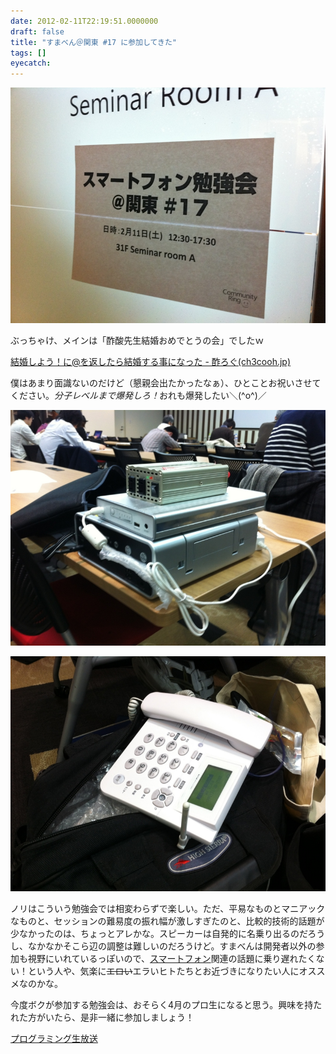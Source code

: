 ```yaml
---
date: 2012-02-11T22:19:51.0000000
draft: false
title: "すまべん＠関東 #17 に参加してきた"
tags: []
eyecatch: 
---
```

<p><img src="20120211125925.jpg" alt="f:id:daruyanagi:20120211125925j:plain" title="f:id:daruyanagi:20120211125925j:plain" class="hatena-fotolife"></p><p>ぶっちゃけ、メインは「酢酸先生結婚おめでとうの会」でしたｗ</p><p><a href="http://d.hatena.ne.jp/ch3cooh393/20120208/1328671752">&#x7D50;&#x5A5A;&#x3057;&#x3088;&#x3046;&#xFF01;&#x306B;@&#x3092;&#x8FD4;&#x3057;&#x305F;&#x3089;&#x7D50;&#x5A5A;&#x3059;&#x308B;&#x4E8B;&#x306B;&#x306A;&#x3063;&#x305F; - &#x9162;&#x308D;&#x3050;(ch3cooh.jp)</a></p><p>僕はあまり面識ないのだけど（懇親会出たかったなぁ）、ひとことお祝いさせてください。<i>分子レベルまで爆発しろ！</i>おれも爆発したい＼(^o^)／</p><p><img src="20120211131952.jpg" alt="f:id:daruyanagi:20120211131952j:plain" title="f:id:daruyanagi:20120211131952j:plain" class="hatena-fotolife"></p><p><img src="20120211153131.jpg" alt="f:id:daruyanagi:20120211153131j:plain" title="f:id:daruyanagi:20120211153131j:plain" class="hatena-fotolife"></p><p>ノリはこういう勉強会では相変わらずで楽しい。ただ、平易なものとマニアックなものと、セッションの難易度の振れ幅が激しすぎたのと、比較的技術的話題が少なかったのは、ちょっとアレかな。スピーカーは自発的に名乗り出るのだろうし、なかなかそこら辺の調整は難しいのだろうけど。すまべんは開発者以外の参加も視野にいれているっぽいので、<a class="keyword" href="http://d.hatena.ne.jp/keyword/%A5%B9%A5%DE%A1%BC%A5%C8%A5%D5%A5%A9%A5%F3">スマートフォン</a>関連の話題に乗り遅れたくない！という人や、気楽に<s>エロい</s>エラいヒトたちとお近づきになりたい人にオススメなのかな。</p><p>今度ボクが参加する勉強会は、おそらく4月のプロ生になると思う。興味を持たれた方がいたら、是非一緒に参加しましょう！</p><p><a href="http://pronama.wordpress.com/"> &#x30D7;&#x30ED;&#x30B0;&#x30E9;&#x30DF;&#x30F3;&#x30B0;&#x751F;&#x653E;&#x9001;</a></p>
